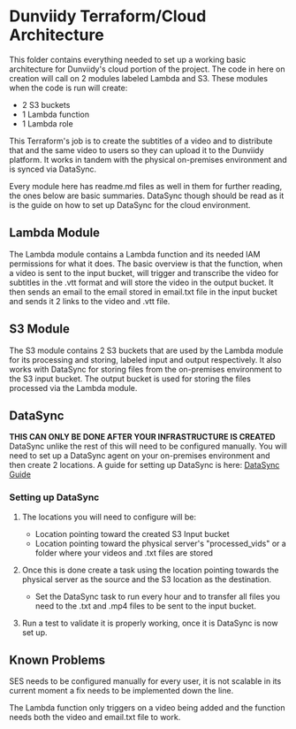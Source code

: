 # Dunviidy Terraform/Cloud Architecture
This folder contains everything needed to set up a working basic architecture for Dunviidy's cloud portion of the project. The code in here on creation will call on 2 modules labeled Lambda and S3. These modules when the code is run will create:
- 2 S3 buckets
- 1 Lambda function
- 1 Lambda role

This Terraform's job is to create the subtitles of a video and to distribute that and the same video to users so they can upload it to the Dunviidy platform. It works in tandem with the physical on-premises environment and is synced via DataSync.

Every module here has readme.md files as well in them for further reading, the ones below are basic summaries. DataSync though should be read as it is the guide on how to set up DataSync for the cloud environment.

## Lambda Module
The Lambda module contains a Lambda function and its needed IAM permissions for what it does. The basic overview is that the function, when a video is sent to the input bucket, will trigger and transcribe the video for subtitles in the .vtt format and will store the video in the output bucket. It then sends an email to the email stored in email.txt file in the input bucket and sends it 2 links to the video and .vtt file.

## S3 Module
The S3 module contains 2 S3 buckets that are used by the Lambda module for its processing and storing, labeled input and output respectively. It also works with DataSync for storing files from the on-premises environment to the S3 input bucket. The output bucket is used for storing the files processed via the Lambda module.

## DataSync
**THIS CAN ONLY BE DONE AFTER YOUR INFRASTRUCTURE IS CREATED**
DataSync unlike the rest of this will need to be configured manually. You will need to set up a DataSync agent on your on-premises environment and then create 2 locations. A guide for setting up DataSync is here: [DataSync Guide](https://docs.aws.amazon.com/datasync/latest/userguide/deploy-agents.html)

### Setting up DataSync
1. The locations you will need to configure will be:
   - Location pointing toward the created S3 Input bucket
   - Location pointing toward the physical server's "processed_vids" or a folder where your videos and .txt files are stored

2. Once this is done create a task using the location pointing towards the physical server as the source and the S3 location as the destination. 
   - Set the DataSync task to run every hour and to transfer all files you need to the .txt and .mp4 files to be sent to the input bucket.

3. Run a test to validate it is properly working, once it is DataSync is now set up.

## Known Problems
SES needs to be configured manually for every user, it is not scalable in its current moment a fix needs to be implemented down the line.

The Lambda function only triggers on a video being added and the function needs both the video and email.txt file to work.
